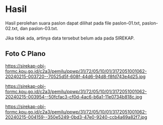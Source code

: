 # Hasil

Hasil perolehan suara paslon dapat dilihat pada file paslon-01.txt, paslon-02.txt, dan paslon-03.txt.

Jika tidak ada, artinya data tersebut belum ada pada SIREKAP.

## Foto C Plano

https://sirekap-obj-formc.kpu.go.id/c2a3/pemilu/ppwp/31/72/05/10/01/3172051001062-20240215-003720--70525d5f-608f-44d6-94d8-f8fd743e4d25.jpg

https://sirekap-obj-formc.kpu.go.id/c2a3/pemilu/ppwp/31/72/05/10/01/3172051001062-20240215-003954--50fcfac3-cf0d-4ac6-b6a1-11e0734b818c.jpg

https://sirekap-obj-formc.kpu.go.id/c2a3/pemilu/ppwp/31/72/05/10/01/3172051001062-20240215-004159--350e5249-0bd3-47e0-9240-ccb4a69a82f7.jpg
